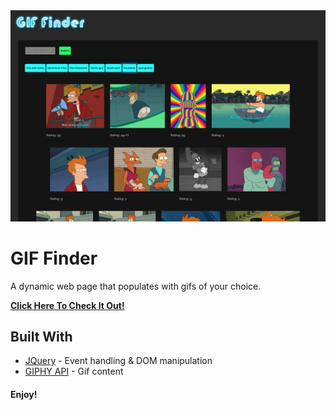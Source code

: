 <div align="center">
    <a href="https://milesbowles.github.io/Gif-Finder/">
        <img src="https://github.com/milesbowles/Gif-Finder/blob/master/screenshots/screenshot.png" alt="Screenshot" width="800"/>
    </a>
</div>

# GIF Finder

A dynamic web page that populates with gifs of your choice.

[**Click Here To Check It Out!**](https://milesbowles.github.io/Gif-Finder/)

## Built With

* [JQuery](https://jquery.com/) - Event handling & DOM manipulation
* [GIPHY API](https://github.com/Giphy) - Gif content


#### Enjoy!